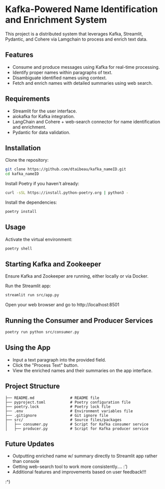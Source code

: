 # Kafka-Powered Name Identification and Enrichment System
This project is a distributed system that leverages Kafka, Streamlit, Pydantic, and Cohere via Lamgchain to process and enrich text data.

## Features
* Consume and produce messages using Kafka for real-time processing.
* Identify proper names within paragraphs of text.
* Disambiguate identified names using context.
* Fetch and enrich names with detailed summaries using web search.

## Requirements
- Streamlit for the user interface.
- aiokafka for Kafka integration.
- LangChain and Cohere + web-search connector for name identification and enrichment.
- Pydantic for data validation.

## Installation
Clone the repository:

```sh
git clone https://github.com/dtaibeau/kafka_nameID.git
cd kafka_nameID
```

Install Poetry if you haven't already:

```sh
curl -sSL https://install.python-poetry.org | python3 -
```

Install the dependencies:

```sh
poetry install
```

## Usage
Activate the virtual environment:

```sh
poetry shell
```

## Starting Kafka and Zookeeper
Ensure Kafka and Zookeeper are running, either locally or via Docker.

Run the Streamlit app:
```sh
streamlit run src/app.py
```

Open your web browser and go to http://localhost:8501

## Running the Consumer and Producer Services
```sh
poetry run python src/consumer.py
```

## Using the App
- Input a text paragraph into the provided field.
- Click the "Process Text" button.
- View the enriched names and their summaries on the app interface.

## Project Structure

```plaintext
├── README.md                # README file
├── pyproject.toml           # Poetry configuration file
├── poetry.lock              # Poetry lock file
├── .env                     # Environment variables file
├── .gitignore               # Git ignore file
├── src/                     # Source files/packages
│   ├── consumer.py          # Script for Kafka consumer service
│   ├── producer.py          # Script for Kafka producer service
```

## Future Updates
- Outputting enriched name w/ summary directly to Streamlit app rather than console
- Getting web-search tool to work more consistently.... :')
- Additional features and improvements based on user feedback!!!

:^)








